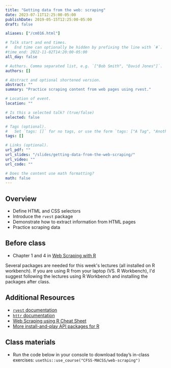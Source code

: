 ```yaml
---
title: "Getting data from the web: scraping"
date: 2023-07-11T12:25:00-05:00
publishDate: 2019-05-15T12:25:00-05:00
draft: false

aliases: ["/cm016.html"]

# Talk start and end times.
#   End time can optionally be hidden by prefixing the line with `#`.
#time_end: 2022-11-02T14:20:00-05:00
all_day: false

# Authors. Comma separated list, e.g. `["Bob Smith", "David Jones"]`.
authors: []

# Abstract and optional shortened version.
abstract: ""
summary: "Practice scraping content from web pages using rvest."

# Location of event.
location: ""

# Is this a selected talk? (true/false)
selected: false

# Tags (optional).
#   Set `tags: []` for no tags, or use the form `tags: ["A Tag", "Another Tag"]` for one or more tags.
tags: []

# Links (optional).
url_pdf: ""
url_slides: "/slides/getting-data-from-the-web-scraping/"
url_video: ""
url_code: ""

# Does the content use math formatting?
math: false
---
```




## Overview

* Define HTML and CSS selectors
* Introduce the `rvest` package
* Demonstrate how to extract information from HTML pages
* Practice scraping data

## Before class

* Chapter 1 and 4 in [Web Scraping with R](https://steviep42.github.io/webscraping/book/)

Several packages are needed for this week's lectures (all installed on R workbench). If you are using R from your laptop (VS. R Workbench), I'd suggest following the lectures using R Workbench and installing the packages after class. 


## Additional Resources 

* [`rvest` documentation](https://rvest.tidyverse.org/articles/harvesting-the-web.html)
* [`httr` documentation](https://cran.r-project.org/web/packages/httr/)
* [Web Scraping using R Cheat Sheet](https://github.com/yusuzech/r-web-scraping-cheat-sheet/blob/master/README.md)
* [More install-and-play API packages for R](https://github.com/ropensci/webservices)


## Class materials

* Run the code below in your console to download today’s in-class exercises: `usethis::use_course("CFSS-MACSS/web-scraping")`

<!--
* [Web scraping](/notes/web-scraping/)
* `rvest`
    * Load the library (`library(rvest)`)
    * `demo("tripadvisor")` - scraping a Trip Advisor page
    * `demo("united")` - how to scrape a web page which requires a login
    * [Scraping IMDB](https://blog.rstudio.org/2014/11/24/rvest-easy-web-scraping-with-r/)
-->
